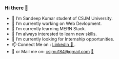 ### Hi there 👋



- 👋 I’m Sandeep Kumar student of CSJM University.
- 🔭 I’m currently working on Web Devlopment.
- 🌱 I’m currently learning MERN Stack.
- 👀 I’m always interested to learn new skills.
- 💞️ I’m currently looking for Internship opportunities.
- 📫 Connect Me on : <a href="https://www.linkedin.com/in/sandeep-kumar-75643619b" target="_blank">Linkedin   📲 </a>.
- 👊 or Mail me on: csjmu184@gmail.com    <a href="mailto:csjmu184@gmail.com" target="_blank">📧</a>

<!--
**Sandivsv/Sandivsv** is a ✨ _special_ ✨ repository because its `README.md` (this file) appears on your GitHub profile.
